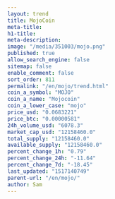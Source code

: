 ```yaml
---
layout: trend
title: MojoCoin
meta-title: 
h1-title: 
meta-description: 
image: "/media/351003/mojo.png"
published: true
allow_search_engine: false
sitemap: false
enable_comment: false
sort_order: 811
permalink: "/en/mojo/trend.html"
coin_a_symbol: "MOJO"
coin_a_name: "Mojocoin"
coin_a_lower_case: "mojo"
price_usd: "0.0683221"
price_btc: "0.00000581"
24h_volume_usd: "6078.3"
market_cap_usd: "12158460.0"
total_supply: "12158460.0"
available_supply: "12158460.0"
percent_change_1h: "0.79"
percent_change_24h: "-11.64"
percent_change_7d: "-18.45"
last_updated: "1517140749"
parent-url: "/en/mojo/"
author: Sam
---
```


